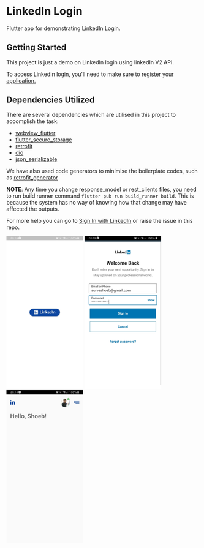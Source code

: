# LinkedIn Login

Flutter app for demonstrating LinkedIn Login.

## Getting Started

This project is just a demo on LinkedIn login using linkedIn V2 API.

To access LinkedIn login, you'll need to make sure to [register your application.](https://www.linkedin.com/developers/apps)

## Dependencies Utilized

There are several dependencies which are utilised in this project to accomplish the task:

- [webview_flutter](https://pub.dev/packages/webview_flutter)
- [flutter_secure_storage](https://pub.dev/packages/flutter_secure_storage)
- [retrofit](https://pub.dev/packages/retrofit)
- [dio](https://pub.dev/packages/dio)
- [json_serializable](https://pub.dev/packages/json_serializable)

We have also used code generators to minimise the boilerplate codes, such as [retrofit_generator](https://pub.dev/packages/retrofit_generator)

**NOTE**: Any time you change response_model or rest_clients files, you need to run build runner command `flutter pub run build_runner build`. This is because the system has no way of knowing how that change may have affected the outputs.

For more help you can go to 
[Sign In with LinkedIn](https://docs.microsoft.com/en-us/linkedin/consumer/integrations/self-serve/sign-in-with-linkedin) or raise the issue in this repo.

<img src="screenshots/main.jpg" width="200" height="400"/>
<img src="screenshots/login.jpg" width="200" height="400"/>
<img src="screenshots/home.jpg" width="200" height="400"/>
